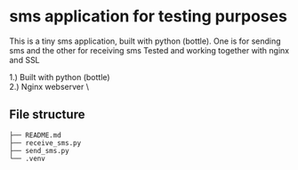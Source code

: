 # sms application for testing purposes
This is a tiny sms application, built with python (bottle). One is for sending sms and the other for receiving sms
Tested and working together with nginx and SSL


1.) Built with python (bottle) \
2.) Nginx webserver \

## File structure
```
├── README.md
├── receive_sms.py
├── send_sms.py
└── .venv
```

